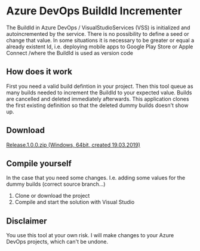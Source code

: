 # Azure DevOps BuildId Incrementer
The BuildId in Azure DevOps / VisualStudioServices (VSS) is initialized and autoincremented by the service. There is no possibility to define a seed or change that value.
In some situations it is necessary to be greater or equal a already existent Id, i.e. deploying mobile apps to Google Play Store or Apple Connect /where the BuildId is used as version code

## How does it work
First you need a valid build defintion in your project. Then this tool queue as many builds needed to increment the BuildId to your expected value. Builds are cancelled and deleted immediately afterwards. This application clones the first existing definition so that the deleted dummy builds doesn't show up.

## Download 
[Release.1.0.0.zip (Windows, 64bit, created 19.03.2019)](https://github.com/FrankMue/AzureDevopsBuildIdIncrementer/raw/master/Compiled/Release.1.0.0.zip)

## Compile yourself
In the case that you need some changes. I.e. adding some values for the dummy builds (correct source branch...)

1. Clone or download the project
2. Compile and start the solution with Visual Studio

## Disclaimer
You use this tool at your own risk. I will make changes to your Azure DevOps projects, which can't be undone.

